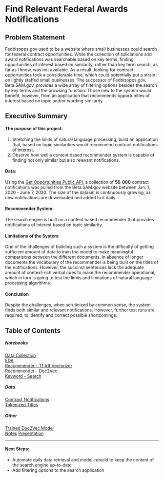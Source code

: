 # Find Relevant Federal Awards Notifications

## Problem Statement

Fedbizopps.gov used to be a website where small businesses could search for federal contract opportunities. While the collection of soliciations and award notifications was searchable based on key terms, finding opportunities of interest based on similarity, rather than key term search, as far as I know, was not available. As a result, looking for contract opportunities took a considerable time, which could potentially put a strain on lightly staffed small businesses. The successor of Fedbizopps.gov, Beta.SAM.gov, provides a wide array of filtering options besides the search by key terms and the browsing function. Those new to the system would benefit, however, from an application that recommends opportunities of interest based on topic and/or wording similarity.

## Executive Summary

#### The purpose of this project:
1. Stretching the limits of natural language processing, build an application that, based on topic similarities would recommend contract notifications of interest.
2. Observe how well a content based recommender system is capable of finding not only similar but also relevant notifications.

#### Data:
Using the [Get Opportunities Public API](https://open.gsa.gov/api/get-opportunities-public-api/), a collection of **50_000** contract notifications was pulled from the Beta.SAM.gov website between Jan. 1, 2020 - June 7, 2020. The size of the dataset is continuously growing, as new notifications are downloaded and added to it daily.

#### Recommender System:
The search engine is built on a content based recommender that provides notifications of interest based on topic similarity.

#### Limitations of the System:
One of the challenges of building such a system is the difficulty of getting sufficient amount of data to train the model to make meaningful comparisons between the different documents. In absence of longer documents the vocabulary of the recommender is being built on the titles of the notifications. However, the succinct sentences lack the adequate amount of context-rich verbal cues to make the recommender operational, which in turn is going to test the limits and limitations of natural language processing algorithms.

#### Conclusion
Despite the challenges, when scrutinized by common sense, the system finds both similar and relevant notifications. However, further test runs are required, to identify and correct possible shortcomings. 

## Table of Contents
##### Notebooks

  [Data Collection](001_dataGathering.ipynb)<br>
  [EDA](002_EDA.ipynb)<br>
  [Recommender - Tf-Idf Vectorizer](004_tfidf.ipynb)<br>
  [Recommender - Doc2Vec](005_doc2vec.ipynb)<br>
  [Keyword - Search](006_search_data_by_query.ipynb)

##### Data
  [Contract Notifications](https://drive.google.com/file/d/11yVkQKdPVIzUTCcrFdDiNEQk1kC4gFUl/view?usp=sharing)<br>
  [Tokenized Titles](https://drive.google.com/file/d/1AsKKAohC4Qc6S3GrdWEA64qF6lOvZkrh/view?usp=sharing)

##### Other
  [Trained Doc2Vec Model](models/doc2vec_model)<br>
  [Notes](Notes.txt)
  [Presentation](Presentation.txt)
  
___
#### Next Steps:
- Automate daily data retrieval and model-rebuild to keep the content of the search engine up-to-date
- Add filtering options to the search application
